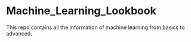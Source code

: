 # Machine_Learning_Lookbook
This repo contains all the information of machine learning from basics to advanced.

